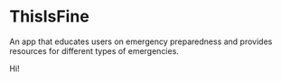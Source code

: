 # ThisIsFine
An app that educates users on emergency preparedness and provides resources for different types of emergencies.

Hi!